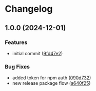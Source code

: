 # Changelog

## 1.0.0 (2024-12-01)


### Features

* initial commit ([9fd47e2](https://github.com/gentlementlegen/ethers-decode-error/commit/9fd47e20aae2ea21ecd7b915f44272e5533b26ce))


### Bug Fixes

* added token for npm auth ([090d732](https://github.com/gentlementlegen/ethers-decode-error/commit/090d73261095bfc00590ebfd98cb47434c6fe207))
* new release package flow ([a640f25](https://github.com/gentlementlegen/ethers-decode-error/commit/a640f25306adc080fd70132013dc46e3c82510dc))
